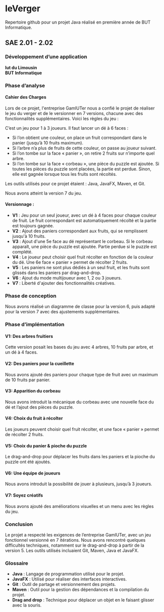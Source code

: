 # leVerger
Repertoire github pour un projet Java réalisé en première année de BUT Informatique.

## SAE 2.01 - 2.02
### Développement d’une application

**Iut du Limousin**  
**BUT Informatique**

### Phase d’analyse

#### Cahier des Charges
Lors de ce projet, l'entreprise GamIUTer nous a confié le projet de réaliser le jeu du verger et de le versionner en 7 versions, chacune avec des fonctionnalités supplémentaires. Voici les règles du jeu :

C’est un jeu pour 1 à 3 joueurs. Il faut lancer un dé à 6 faces :  
- Si l’on obtient une couleur, on place un fruit correspondant dans le panier (jusqu’à 10 fruits maximum).  
- Si l’arbre n’a plus de fruits de cette couleur, on passe au joueur suivant.  
- Si l’on tombe sur la face « panier », on retire 2 fruits sur n’importe quel arbre.  
- Si l’on tombe sur la face « corbeau », une pièce du puzzle est ajoutée. Si toutes les pièces du puzzle sont placées, la partie est perdue. Sinon, elle est gagnée lorsque tous les fruits sont récoltés.

Les outils utilisés pour ce projet étaient : Java, JavaFX, Maven, et Git.

Nous avons atteint la version 7 du jeu.

#### Versionnage :
- **V1** : Jeu pour un seul joueur, avec un dé à 4 faces pour chaque couleur de fruit. Le fruit correspondant est automatiquement récolté et la partie est toujours gagnée.
- **V2** : Ajout des paniers correspondant aux fruits, qui se remplissent jusqu'à 10 fruits.
- **V3** : Ajout d'une 5e face au dé représentant le corbeau. Si le corbeau apparaît, une pièce du puzzle est ajoutée. Partie perdue si le puzzle est complété.
- **V4** : Le joueur peut choisir quel fruit récolter en fonction de la couleur du dé. Une 6e face « panier » permet de récolter 2 fruits.
- **V5** : Les paniers ne sont plus dédiés à un seul fruit, et les fruits sont glissés dans les paniers par drag-and-drop.
- **V6** : Ajout du mode multijoueur avec 1, 2 ou 3 joueurs.
- **V7** : Liberté d'ajouter des fonctionnalités créatives.

### Phase de conception
Nous avons réalisé un diagramme de classe pour la version 6, puis adapté pour la version 7 avec des ajustements supplémentaires.

### Phase d’implémentation

#### V1: Des arbres fruitiers
Cette version posait les bases du jeu avec 4 arbres, 10 fruits par arbre, et un dé à 4 faces.

#### V2: Des paniers pour la cueillette
Nous avons ajouté des paniers pour chaque type de fruit avec un maximum de 10 fruits par panier.

#### V3: Apparition du corbeau
Nous avons introduit la mécanique du corbeau avec une nouvelle face du dé et l’ajout des pièces du puzzle.

#### V4: Choix du fruit à récolter
Les joueurs peuvent choisir quel fruit récolter, et une face « panier » permet de récolter 2 fruits.

#### V5: Choix du panier & pioche du puzzle
Le drag-and-drop pour déplacer les fruits dans les paniers et la pioche du puzzle ont été ajoutés.

#### V6: Une équipe de joueurs
Nous avons introduit la possibilité de jouer à plusieurs, jusqu’à 3 joueurs.

#### V7: Soyez créatifs
Nous avons ajouté des améliorations visuelles et un menu avec les règles du jeu.

### Conclusion
Le projet a respecté les exigences de l’entreprise GamIUTer, avec un jeu fonctionnel versionné en 7 itérations. Nous avons rencontré quelques difficultés techniques, notamment sur le drag-and-drop à partir de la version 5. Les outils utilisés incluaient Git, Maven, Java et JavaFX.

### Glossaire
- **Java** : Langage de programmation utilisé pour le projet.
- **JavaFX** : Utilisé pour réaliser des interfaces interactives.
- **Git** : Outil de partage et versionnement des projets.
- **Maven** : Outil pour la gestion des dépendances et la compilation du projet.
- **Drag and drop** : Technique pour déplacer un objet en le faisant glisser avec la souris.

